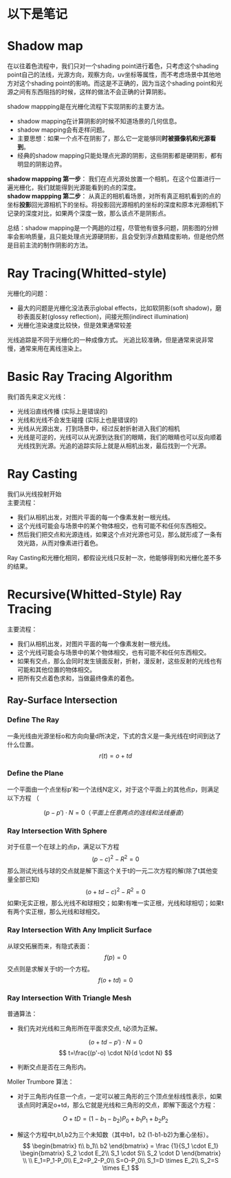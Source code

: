 # 以下是笔记

# Shadow map

在以往着色流程中，我们只对一个shading point进行着色，只考虑这个shading point自己的法线，光源方向，观察方向，uv坐标等属性，而不考虑场景中其他地方对这个shading point的影响。而这是不正确的，因为当这个shading point和光源之间有东西阻挡的时候，这样的做法不会正确的计算阴影。

shadow mappping是在光栅化流程下实现阴影的主要方法。  

* shadow mapping在计算阴影的时候不知道场景的几何信息。
* shadow mapping会有走样问题。
* 主要思想：如果一个点不在阴影了，那么它一定能够同**时被摄像机和光源看到**。
* 经典的shadow mapping只能处理点光源的阴影，这些阴影都是硬阴影，都有明显的阴影边界。

**shadow mappping 第一步**： 我们在点光源处放置一个相机，在这个位置进行一遍光栅化，我们就能得到光源能看到的点的深度。  
**shadow mappping 第二步**： 从真正的相机看场景，对所有真正相机看到的点的坐标**投影**回光源相机下的坐标。将投影回光源相机的坐标的深度和原本光源相机下记录的深度对比，如果两个深度一致，那么该点不是阴影点。  

总结：shadow mapping是一个两趟的过程，尽管他有很多问题，阴影图的分辨率会影响质量，且只能处理点光源硬阴影，且会受到浮点数精度影响，但是他仍然是目前主流的制作阴影的方法。

# Ray Tracing(Whitted-style)

光栅化的问题：

* 最大的问题是光栅化没法表示global effects，比如软阴影(soft shadow)，磨砂表面反射(glossy reflection)，间接光照(indirect illumination)
* 光栅化渲染速度比较快，但是效果通常较差

光线追踪是不同于光栅化的一种成像方式。
光追比较准确，但是通常来说非常慢，通常来用在离线渲染上。

# Basic Ray Tracing Algorithm

我们首先来定义光线：

* 光线沿直线传播 (实际上是错误的)
* 光线和光线不会发生碰撞 (实际上也是错误的)
* 光线从光源出发，打到场景中，经过反射折射进入我们的相机
* 光线是可逆的，光线可以从光源到达我们的眼睛，我们的眼睛也可以反向顺着光线找到光源。光追的追踪实际上就是从相机出发，最后找到一个光源。

# Ray Casting

我们从光线投射开始  
主要流程：

* 我们从相机出发，对图片平面的每一个像素发射一根光线。  
* 这个光线可能会与场景中的某个物体相交，也有可能不和任何东西相交。  
* 然后我们把交点和光源连线，如果这个点对光源也可见，那么就形成了一条有效光路，从而对像素进行着色。

Ray Casting和光栅化相同，都假设光线只反射一次，他能够得到和光栅化差不多的结果。

# Recursive(Whitted-Style) Ray Tracing

主要流程：

* 我们从相机出发，对图片平面的每一个像素发射一根光线。
* 这个光线可能会与场景中的某个物体相交，也有可能不和任何东西相交。
* 如果有交点，那么会同时发生镜面反射，折射，漫反射，这些反射的光线也有可能和其他位置的物体相交。
* 把所有交点着色求和，当做最终像素的着色。

## Ray-Surface Intersection

### Define The Ray

一条光线由光源坐标o和方向向量d所决定，下式的含义是一条光线在t时间到达了什么位置。
$$
r(t)=o+td
$$

### Define the Plane

一个平面由一个点坐标p’和一个法线N定义，对于这个平面上的其他点p，则满足以下方程 （

$$
(p-p')\cdot N =0（平面上任意两点的连线和法线垂直）
$$

### Ray Intersection With Sphere

对于任意一个在球上的点p，满足以下方程
$$
(p-c)^2-R^2=0
$$
那么测试光线与球的交点就是解下面这个关于t的一元二次方程的解(除了t其他变量全部已知)
$$
(o+td-c)^2-R^2=0
$$
如果t无实正根，那么光线不和球相交；如果t有唯一实正根，光线和球相切；如果t有两个实正根，那么光线和球相交。  

### Ray Intersection With Any Implicit Surface

从球交拓展而来，有隐式表面：
$$
f(p) = 0
$$
交点则是求解关于t的一个方程。
$$
f(o+td)=0
$$

### Ray Intersection With Triangle Mesh

普通算法：

* 我们先对光线和三角形所在平面求交点, t必须为正解。

$$
(o+td - p') \cdot N =0
$$
$$
t=\frac{(p'-o) \cdot N}{d \cdot N}
$$

* 判断交点是否在三角形内。

Moller Trumbore 算法：

* 对于三角形内任意一个点，一定可以被三角形的三个顶点坐标线性表示，如果该点同时满足o+td，那么它就是光线和三角形的交点，即解下面这个方程：

$$
O+tD = (1-b_1-b_2)P_0+b_1P_1+b_2P_2
$$

* 解这个方程中t,b1,b2为三个未知数（其中b1，b2 (1-b1-b2)为重心坐标）。  
$$
\begin{bmatrix}
t\\
b_1\\
b2
\end{bmatrix}
=
\frac {1}{S_1 \cdot E_1}
\begin{bmatrix}
S_2 \cdot E_2\\
S_1 \cdot S\\
S_2 \cdot D
\end{bmatrix} \\
\\
E_1=P_1-P_0\\
E_2=P_2-P_0\\
S=O-P_0\\
S_1=D \times E_2\\
S_2=S \times E_1
$$

